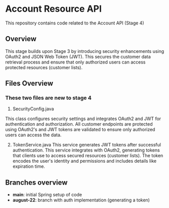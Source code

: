 # Account Resource API
This repository contains code related to the Account API (Stage 4)

##  Overview
This stage builds upon Stage 3 by introducing security enhancements using OAuth2 and JSON Web Token (JWT). This secures the customer data retrieval process and ensure that only authorized users can access protected resources (customer lists).

## Files Overview
### These two files are new to stage 4
1. SecurityConfig.java

This class configures security settings and integrates OAuth2 and JWT for authentication and authorization. All customer endpoints are protected using OAuth2's and JWT tokens are validated to ensure only authorized users can access the data.

2. TokenService.java
This service generates JWT tokens after successful authentication. This service integrates with OAuth2, generating tokens that clients use to access secured resources (customer lists). The token encodes the user's identity and permissions and includes details like expiration time.


## Branches overview

- **main**: initial Spring setup of code
- **august-22**: branch with auth implementation (generating a token)

  
  
